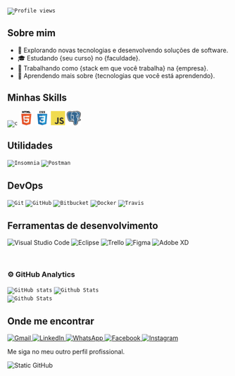 <code><img src="https://komarev.com/ghpvc/?username=davifdev085&color=006bed" alt="Profile views" /></code>

## Sobre mim

- 🤔 Explorando novas tecnologias e desenvolvendo soluções de software.
- 🎓 Estudando {seu curso} no {faculdade}.
- 💼 Trabalhando como {stack em que você trabalha} na {empresa}.
- 🌱 Aprendendo mais sobre {tecnologias que você está aprendendo}.

## Minhas Skills

<code><img height="32" src="https://cdn.iconscout.com/icon/free/png-512/c-programming-569564.png" alt="c"/></code>
<code><img height="32" src="https://raw.githubusercontent.com/github/explore/80688e429a7d4ef2fca1e82350fe8e3517d3494d/topics/html/html.png" alt="HTML5"/></code>
<code><img height="32" src="https://raw.githubusercontent.com/github/explore/80688e429a7d4ef2fca1e82350fe8e3517d3494d/topics/css/css.png" alt="CSS"/></code>
<code><img height="32" src="https://raw.githubusercontent.com/github/explore/80688e429a7d4ef2fca1e82350fe8e3517d3494d/topics/javascript/javascript.png" alt="Javascript"/></code>
<code><img height="32" src="https://raw.githubusercontent.com/github/explore/80688e429a7d4ef2fca1e82350fe8e3517d3494d/topics/postgresql/postgresql.png" alt="PostegreSQL"/></code>

## Utilidades

<code><img src="https://img.shields.io/badge/-Insomnia-333333?style=flat&logo=insomnia" alt="Insomnia" /></code>
<code><img src="https://img.shields.io/badge/-Postman-333333?style=flat&logo=postman" alt="Postman" /></code>

## DevOps

<code><img src="https://img.shields.io/badge/-Git-333333?style=flat&logo=git" alt="Git" /></code>
<code><img src="https://img.shields.io/badge/-GitHub-333333?style=flat&logo=github" alt="GitHub" /></code>
<code><img src="https://img.shields.io/badge/-Bitbucket-333333?style=flat&logo=bitbucket" alt="Bitbucket" /></code>
<code><img src="https://img.shields.io/badge/-Docker-333333?style=flat&logo=docker" alt="Docker" /></code>
<code><img src="https://img.shields.io/badge/-Travis-333333?style=flat&logo=travis" alt="Travis" /></code>

## Ferramentas de desenvolvimento
<p>
<img src="https://img.shields.io/badge/-Visual%20Studio%20Code-333333?style=flat&logo=visual-studio-code&logoColor=007ACC" alt="Visual Studio Code" />
<img src="https://img.shields.io/badge/-Eclipse-333333?style=flat&logo=eclipse-ide&logoColor=2C2255" alt="Eclipse" />
<img src="https://img.shields.io/badge/-Trello-333333?style=flat&logo=trello&logoColor=007ACC" alt="Trello" />
<img src="https://img.shields.io/badge/-Figma-333333?style=flat&logo=figma&logoColor=007ACC" alt="Figma" /></code>
<img src="https://img.shields.io/badge/-Adobe%20XD-333333?style=flat&logo=adobe-xd&logoColor=007ACC" alt="Adobe XD" />
</p>
<br/>

### ⚙️ GitHub Analytics

<code><img title="Perfil do Davi Felipe"
        src="https://github-readme-stats.vercel.app/api?username=davifdev085&theme=dracula&show_icons=true" alt="GitHub stats"
      /></code>
      <code><img title="Perfil do Davi Felipe"
        src="https://github-readme-stats.vercel.app/api/top-langs/?username=iuricode&theme=dark&hide_border=false&include_all_commits=true&count_private=true&layout=compact"
        alt="Github Stats"
      /></code>
      <br/>
      <code><img title="Perfil do Davi Felipe"
        src="https://github-readme-streak-stats.herokuapp.com/?user=davifdev085&theme=dark&hide_border=false"
        alt="Github Stats"
      /></code>

## Onde me encontrar

<p align="left">
  <a href="LINK-DO-SEU-GMAIL" title="Gmail">
    <img src="https://img.shields.io/badge/-Gmail-FF0000?style=flat-square&labelColor=FF0000&logo=gmail&logoColor=white" alt="Gmail"/>
  </a>
  <a href="LINK-DO-SEU-LINKEDIN" title="LinkedIn">
    <img src="https://img.shields.io/badge/-Linkedin-0e76a8?style=flat-square&logo=Linkedin&logoColor=white" alt="LinkedIn"/>
  </a>
  <a href="API-DO-SEU-WHATSAPP" title="WhatsApp">
    <img src="https://img.shields.io/badge/-WhatsApp-25d366?style=flat-square&labelColor=25d366&logo=whatsapp&logoColor=white" alt="WhatsApp"/>
  </a>
  <a href="LINK-DO-SEU-FACEBOOK" title="Facebook">
    <img src="https://img.shields.io/badge/-Facebook-3b5998?style=flat-square&labelColor=3b5998&logo=facebook&logoColor=white" alt="Facebook"/>
  </a>
  <a href="LINK-DO-SEU-INSTAGRAM" title="Instagram">
    <img src="https://img.shields.io/badge/-Instagram-DF0174?style=flat-square&labelColor=DF0174&logo=instagram&logoColor=white" alt="Instagram"/>
  </a>
  <p>Me siga no meu outro perfil profissional.</p>
  <img src="https://img.shields.io/static/v1?label=Overview&message=davifdev085&color=f8efd4&style=for-the-badge&logo=GitHub" alt="Static GitHub"/>
</p>
